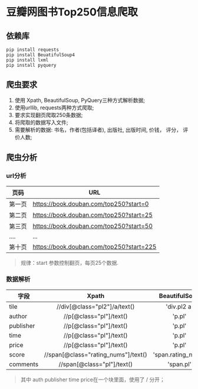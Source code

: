 # 豆瓣网图书Top250信息爬取

## 依赖库

``` text
pip install requests
pip install BeuatifulSoup4
pip install lxml
pip install pyquery
```

## 爬虫要求

1. 使用 Xpath, BeautifulSoup, PyQuery三种方式解析数据;
2. 使用urllib, requests两种方式爬取;
3. 要求实现翻页爬取250条数据;
4. 将爬取的数据写入文件;
5. 需要解析的数据: 书名，作者(包括译者), 出版社, 出版时间, 价钱， 评分， 评价人数;

## 爬虫分析

### url分析

页码 |       URL
---|---
第一页|https://book.douban.com/top250?start=0
第二页|https://book.douban.com/top250?start=25
第三页|  https://book.douban.com/top250?start=50
....  |...
第十页|https://book.douban.com/top250?start=225

> 规律：start 参数控制翻页，每页25个数据.

### 数据解析

字段      | Xpath                   | BeautifulSoup         | PyQuery
----------|:-----------------------:|:----------------------:|--------
tile      |//div[@class="pl2"]/a/text()|'div.pl2 a'|'div.pl2 a'
author      |//p[@class="pl"]/text()|'p.pl'|'p.pl'
publisher |//p[@class="pl"]/text()|'p.pl'|'p.pl'
time      |//p[@class="pl"]/text()|'p.pl'|'p.pl'
price     |//p[@class="pl"]/text()|'p.pl'|'p.pl'
score     |//span[@class="rating_nums"]/text()|'span.rating_nums'|'span.rating_nums'
comments  |//span[@class="pl"]/text()|'span.pl'|'span.pl'

> 其中 auth publisher time price在一个块里面，使用了 / 分开；